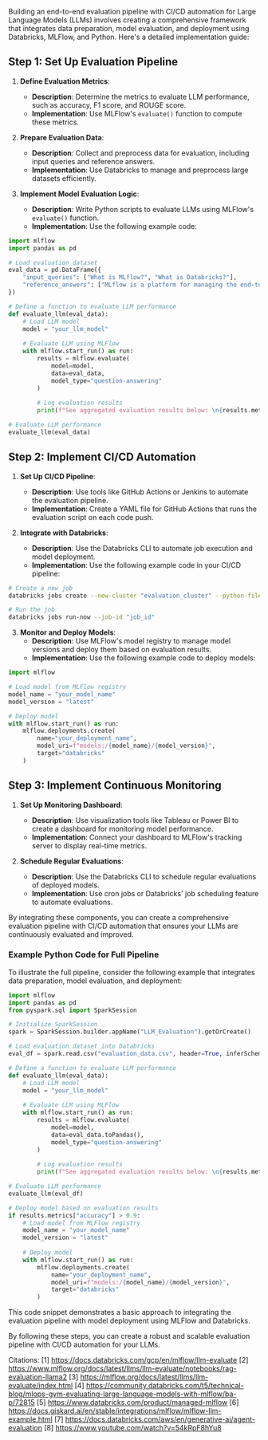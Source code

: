 Building an end-to-end evaluation pipeline with CI/CD automation for Large Language Models (LLMs) involves creating a comprehensive framework that integrates data preparation, model evaluation, and deployment using Databricks, MLFlow, and Python. Here's a detailed implementation guide:

## Step 1: Set Up Evaluation Pipeline

1. **Define Evaluation Metrics**:
   - **Description**: Determine the metrics to evaluate LLM performance, such as accuracy, F1 score, and ROUGE score.
   - **Implementation**: Use MLFlow's `evaluate()` function to compute these metrics.

2. **Prepare Evaluation Data**:
   - **Description**: Collect and preprocess data for evaluation, including input queries and reference answers.
   - **Implementation**: Use Databricks to manage and preprocess large datasets efficiently.

3. **Implement Model Evaluation Logic**:
   - **Description**: Write Python scripts to evaluate LLMs using MLFlow's `evaluate()` function.
   - **Implementation**: Use the following example code:

```python
import mlflow
import pandas as pd

# Load evaluation dataset
eval_data = pd.DataFrame({
    "input_queries": ["What is MLflow?", "What is Databricks?"],
    "reference_answers": ["MLflow is a platform for managing the end-to-end machine learning lifecycle.", "Databricks is a cloud-based data engineering platform."]
})

# Define a function to evaluate LLM performance
def evaluate_llm(eval_data):
    # Load LLM model
    model = "your_llm_model"
    
    # Evaluate LLM using MLFlow
    with mlflow.start_run() as run:
        results = mlflow.evaluate(
            model=model,
            data=eval_data,
            model_type="question-answering"
        )
        
        # Log evaluation results
        print(f"See aggregated evaluation results below: \n{results.metrics}")

# Evaluate LLM performance
evaluate_llm(eval_data)
```

## Step 2: Implement CI/CD Automation

1. **Set Up CI/CD Pipeline**:
   - **Description**: Use tools like GitHub Actions or Jenkins to automate the evaluation pipeline.
   - **Implementation**: Create a YAML file for GitHub Actions that runs the evaluation script on each code push.

2. **Integrate with Databricks**:
   - **Description**: Use the Databricks CLI to automate job execution and model deployment.
   - **Implementation**: Use the following example code in your CI/CD pipeline:

```bash
# Create a new job
databricks jobs create --new-cluster "evaluation_cluster" --python-file "path/to/evaluation_script.py"

# Run the job
databricks jobs run-now --job-id "job_id"
```

3. **Monitor and Deploy Models**:
   - **Description**: Use MLFlow's model registry to manage model versions and deploy them based on evaluation results.
   - **Implementation**: Use the following example code to deploy models:

```python
import mlflow

# Load model from MLFlow registry
model_name = "your_model_name"
model_version = "latest"

# Deploy model
with mlflow.start_run() as run:
    mlflow.deployments.create(
        name="your_deployment_name",
        model_uri=f"models:/{model_name}/{model_version}",
        target="databricks"
    )
```

## Step 3: Implement Continuous Monitoring

1. **Set Up Monitoring Dashboard**:
   - **Description**: Use visualization tools like Tableau or Power BI to create a dashboard for monitoring model performance.
   - **Implementation**: Connect your dashboard to MLFlow's tracking server to display real-time metrics.

2. **Schedule Regular Evaluations**:
   - **Description**: Use the Databricks CLI to schedule regular evaluations of deployed models.
   - **Implementation**: Use cron jobs or Databricks' job scheduling feature to automate evaluations.

By integrating these components, you can create a comprehensive evaluation pipeline with CI/CD automation that ensures your LLMs are continuously evaluated and improved.

### Example Python Code for Full Pipeline

To illustrate the full pipeline, consider the following example that integrates data preparation, model evaluation, and deployment:

```python
import mlflow
import pandas as pd
from pyspark.sql import SparkSession

# Initialize SparkSession
spark = SparkSession.builder.appName("LLM_Evaluation").getOrCreate()

# Load evaluation dataset into Databricks
eval_df = spark.read.csv("evaluation_data.csv", header=True, inferSchema=True)

# Define a function to evaluate LLM performance
def evaluate_llm(eval_data):
    # Load LLM model
    model = "your_llm_model"
    
    # Evaluate LLM using MLFlow
    with mlflow.start_run() as run:
        results = mlflow.evaluate(
            model=model,
            data=eval_data.toPandas(),
            model_type="question-answering"
        )
        
        # Log evaluation results
        print(f"See aggregated evaluation results below: \n{results.metrics}")

# Evaluate LLM performance
evaluate_llm(eval_df)

# Deploy model based on evaluation results
if results.metrics["accuracy"] > 0.9:
    # Load model from MLFlow registry
    model_name = "your_model_name"
    model_version = "latest"
    
    # Deploy model
    with mlflow.start_run() as run:
        mlflow.deployments.create(
            name="your_deployment_name",
            model_uri=f"models:/{model_name}/{model_version}",
            target="databricks"
        )
```

This code snippet demonstrates a basic approach to integrating the evaluation pipeline with model deployment using MLFlow and Databricks.

By following these steps, you can create a robust and scalable evaluation pipeline with CI/CD automation for your LLMs.

Citations:
[1] https://docs.databricks.com/gcp/en/mlflow/llm-evaluate
[2] https://www.mlflow.org/docs/latest/llms/llm-evaluate/notebooks/rag-evaluation-llama2
[3] https://mlflow.org/docs/latest/llms/llm-evaluate/index.html
[4] https://community.databricks.com/t5/technical-blog/mlops-gym-evaluating-large-language-models-with-mlflow/ba-p/72815
[5] https://www.databricks.com/product/managed-mlflow
[6] https://docs.giskard.ai/en/stable/integrations/mlflow/mlflow-llm-example.html
[7] https://docs.databricks.com/aws/en/generative-ai/agent-evaluation
[8] https://www.youtube.com/watch?v=54kRpF8hYu8
